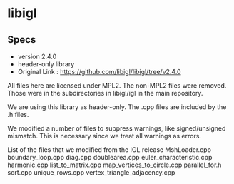 # libigl

## Specs 
- version 2.4.0
- header-only library
- Original Link : https://github.com/libigl/libigl/tree/v2.4.0

All files here are licensed under MPL2. The non-MPL2 files were removed. Those were in the subdirectories in libigl/igl in the main repository.

We are using this library as header-only. The .cpp files are included by the .h files.

We modified a number of files to suppress warnings, like signed/unsigned mismatch. This is necessary since we treat all warnings as errors.

List of the files that we modified from the IGL release 
    MshLoader.cpp
    boundary_loop.cpp
    diag.cpp
    doublearea.cpp
    euler_characteristic.cpp
    harmonic.cpp
    list_to_matrix.cpp
    map_vertices_to_circle.cpp
    parallel_for.h
    sort.cpp
    unique_rows.cpp
    vertex_triangle_adjacency.cpp
